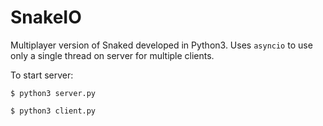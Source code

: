 # SnakeIO

Multiplayer version of Snaked developed in Python3. Uses
`asyncio` to use only a single thread on server for multiple clients.

To start server:


`$ python3 server.py`

`$ python3 client.py`

